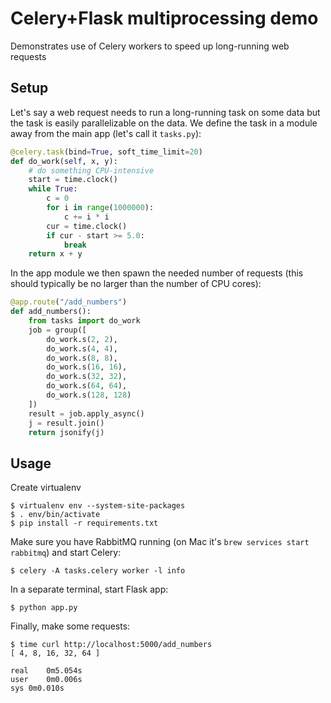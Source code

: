 Celery+Flask multiprocessing demo
=================================

Demonstrates use of Celery workers to speed up long-running web requests

Setup
-----

Let's say a web request needs to run a long-running task on some data but the task
is easily parallelizable on the data. We define the task in a module away from the main app
(let's call it `tasks.py`):

```python
@celery.task(bind=True, soft_time_limit=20)
def do_work(self, x, y):
    # do something CPU-intensive
    start = time.clock()
    while True:
        c = 0
        for i in range(1000000):
            c += i * i
        cur = time.clock()
        if cur - start >= 5.0:
            break
    return x + y
```

In the app module we then spawn the needed number of requests (this should typically be no larger than 
the number of CPU cores):

```python
@app.route("/add_numbers")
def add_numbers():
    from tasks import do_work
    job = group([
        do_work.s(2, 2),
        do_work.s(4, 4),
        do_work.s(8, 8),
        do_work.s(16, 16),
        do_work.s(32, 32),
        do_work.s(64, 64),
        do_work.s(128, 128)
    ])
    result = job.apply_async()
    j = result.join()
    return jsonify(j)
```

Usage
-----

Create virtualenv

    $ virtualenv env --system-site-packages
    $ . env/bin/activate
    $ pip install -r requirements.txt

Make sure you have RabbitMQ running (on Mac it's `brew services start rabbitmq`) and start Celery:

    $ celery -A tasks.celery worker -l info

In a separate terminal, start Flask app:

    $ python app.py

Finally, make some requests:

    $ time curl http://localhost:5000/add_numbers
    [ 4, 8, 16, 32, 64 ]

    real	0m5.054s
    user	0m0.006s
    sys	0m0.010s
